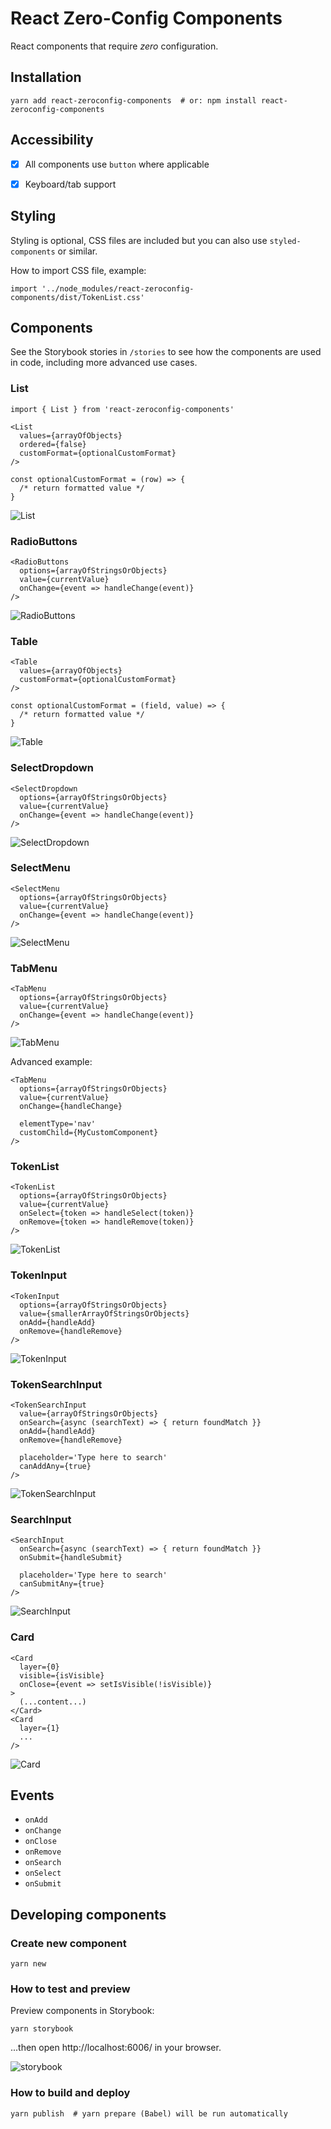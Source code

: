 # React Zero-Config Components

React components that require _zero_ configuration.


## Installation

    yarn add react-zeroconfig-components  # or: npm install react-zeroconfig-components


## Accessibility

- [x] All components use `button` where applicable
- [x] Keyboard/tab support


## Styling

Styling is optional, CSS files are included but you can also use `styled-components` or similar.

How to import CSS file, example:

    import '../node_modules/react-zeroconfig-components/dist/TokenList.css'


## Components

See the Storybook stories in `/stories` to see how the components are used in code, including more advanced use cases.

### List

    import { List } from 'react-zeroconfig-components'

    <List
      values={arrayOfObjects}
      ordered={false}
      customFormat={optionalCustomFormat}
    />

    const optionalCustomFormat = (row) => {
      /* return formatted value */
    }

![List](docs/List.png)

### RadioButtons

    <RadioButtons
      options={arrayOfStringsOrObjects}
      value={currentValue}
      onChange={event => handleChange(event)}
    />

![RadioButtons](docs/RadioButtons.png)

### Table

    <Table
      values={arrayOfObjects}
      customFormat={optionalCustomFormat}
    />

    const optionalCustomFormat = (field, value) => {
      /* return formatted value */
    }

![Table](docs/Table.png)

### SelectDropdown

    <SelectDropdown
      options={arrayOfStringsOrObjects}
      value={currentValue}
      onChange={event => handleChange(event)}
    />

![SelectDropdown](docs/SelectDropdown.png)

### SelectMenu

    <SelectMenu
      options={arrayOfStringsOrObjects}
      value={currentValue}
      onChange={event => handleChange(event)}
    />

![SelectMenu](docs/SelectMenu.png)

### TabMenu

    <TabMenu
      options={arrayOfStringsOrObjects}
      value={currentValue}
      onChange={event => handleChange(event)}
    />

![TabMenu](docs/TabMenu.png)

Advanced example:

    <TabMenu
      options={arrayOfStringsOrObjects}
      value={currentValue}
      onChange={handleChange}
      
      elementType='nav'
      customChild={MyCustomComponent}
    />

### TokenList

    <TokenList
      options={arrayOfStringsOrObjects}
      value={currentValue}
      onSelect={token => handleSelect(token)}
      onRemove={token => handleRemove(token)}
    />

![TokenList](docs/TokenList.png)

### TokenInput

    <TokenInput
      options={arrayOfStringsOrObjects}
      value={smallerArrayOfStringsOrObjects}
      onAdd={handleAdd}
      onRemove={handleRemove}
    />

![TokenInput](docs/TokenInput.png)

### TokenSearchInput

    <TokenSearchInput
      value={arrayOfStringsOrObjects}
      onSearch={async (searchText) => { return foundMatch }}
      onAdd={handleAdd}
      onRemove={handleRemove}

      placeholder='Type here to search'
      canAddAny={true}
    />

![TokenSearchInput](docs/TokenSearchInput.png)

### SearchInput

    <SearchInput
      onSearch={async (searchText) => { return foundMatch }}
      onSubmit={handleSubmit}

      placeholder='Type here to search'
      canSubmitAny={true}
    />

![SearchInput](docs/SearchInput.png)

### Card

    <Card
      layer={0}
      visible={isVisible}
      onClose={event => setIsVisible(!isVisible)}
    >
      (...content...)
    </Card>
    <Card
      layer={1}
      ...
    />

![Card](docs/Card.png)


## Events

- `onAdd`
- `onChange`
- `onClose`
- `onRemove`
- `onSearch`
- `onSelect`
- `onSubmit`


## Developing components

### Create new component

    yarn new

### How to test and preview

Preview components in Storybook:

    yarn storybook

...then open http://localhost:6006/ in your browser.

![storybook](docs/storybook.jpg)

### How to build and deploy

    yarn publish  # yarn prepare (Babel) will be run automatically

